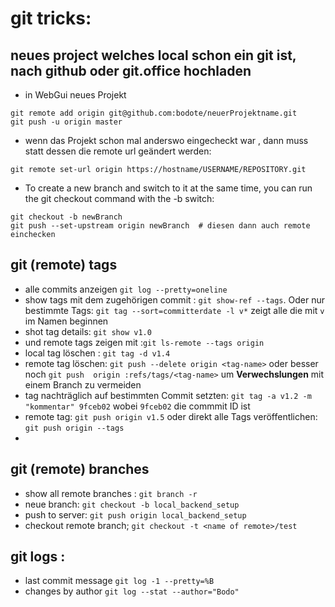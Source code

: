 # git tricks:
## neues project welches local schon ein git ist, nach github oder git.office hochladen
* in WebGui neues Projekt 
```
git remote add origin git@github.com:bodote/neuerProjektname.git
git push -u origin master
```
* wenn das Projekt schon mal anderswo eingecheckt war , dann muss statt dessen die remote url geändert werden:

`git remote set-url origin https://hostname/USERNAME/REPOSITORY.git`

* To create a new branch and switch to it at the same time, you can run the git checkout command with the -b switch:
```
git checkout -b newBranch
git push --set-upstream origin newBranch  # diesen dann auch remote einchecken
```
## git (remote) tags
* alle commits anzeigen `git log --pretty=oneline` 
* show tags mit dem zugehörigen commit : `git show-ref --tags`. Oder nur bestimmte Tags: `git tag --sort=committerdate -l v*`  zeigt alle die mit `v` im Namen beginnen
* shot tag details: `git show v1.0` 
* und remote tags zeigen mit  :`git ls-remote --tags origin`
* local tag löschen : `git tag -d v1.4`
* remote tag löschen: `git push --delete origin <tag-name>` oder besser noch `git push  origin :refs/tags/<tag-name>` um **Verwechslungen** mit einem Branch zu vermeiden
* tag nachträglich auf bestimmten Commit setzten: `git tag -a v1.2 -m "kommentar" 9fceb02` wobei `9fceb02` die commmit ID ist
* remote tag: `git push origin v1.5` oder direkt alle Tags veröffentlichen: `git push origin --tags`
* 
## git (remote) branches
* show all remote branches : `git branch -r`
* neue branch: `git checkout -b local_backend_setup`
* push to server: `git push origin local_backend_setup`
* checkout remote  branch; `git checkout -t <name of remote>/test` 


## git logs :
* last commit message `git log -1 --pretty=%B`
* changes by author `git log --stat --author="Bodo"`
